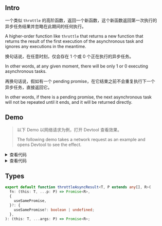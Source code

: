 ## Intro

一个类似 `throttle` 的高阶函数，返回一个新函数，这个新函数返回第一次执行的异步任务结果并忽略在此期间的任何执行。

A higher-order function like `throttle` that returns a new function that returns the result of the first execution of the asynchronous task and ignores any executions in the meantime.

换句话说，在任意时刻，仅会存在 1 个或 0 个正在执行的异步任务。

In other words, at any given moment, there will be only 1 or 0 executing asynchronous tasks.

再换句话说，假如有一个 pending promise，在它结束之前不会重复执行下一个异步任务，直接返回它。

In other words, if there is a pending promise, the next asynchronous task will not be repeated until it ends, and it will be returned directly.

## Demo

> 以下 Demo 以网络请求为例，打开 Devtool 查看效果。
>
> The following demo takes a network request as an example and opens Devtool to see the effect.

<script setup>
import Demo from './demo.vue'
import Demo2 from './demo2.vue'
</script>

<Demo />
<details>
  <summary>查看代码</summary>

<<< src/throttleAsyncResult/demo.vue{13,29-34}

</details>

<Demo2 />
<details>
  <summary>查看代码</summary>

<<< src/throttleAsyncResult/demo2.vue{16-17}

</details>

## Types

```ts
export default function throttleAsyncResult<T, P extends any[], R>(
  fn: (this: T, ...p: P) => Promise<R>,
  {
    useSamePromise,
  }?: {
    useSamePromise?: boolean | undefined;
  },
): (this: T, ...args: P) => Promise<R>;
```
